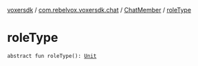 [voxersdk](../../index.md) / [com.rebelvox.voxersdk.chat](../index.md) / [ChatMember](index.md) / [roleType](./role-type.md)

# roleType

`abstract fun roleType(): `[`Unit`](https://kotlinlang.org/api/latest/jvm/stdlib/kotlin/-unit/index.html)